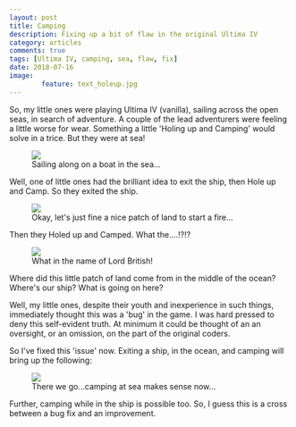 ```yaml
---
layout: post
title: Camping
description: Fixing up a bit of flaw in the original Ultima IV
category: articles
comments: true
tags: [Ultima IV, camping, sea, flaw, fix]
date: 2018-07-16
image: 
        feature: text_holeup.jpg
---
```


So, my little ones were playing Ultima IV (vanilla), sailing across the open seas, in search of adventure. A couple of the lead adventurers were feeling a little worse for wear. Something a little 'Holing up and Camping' would solve in a trice. But they were at sea!

<figure>
	<img class="ScrollRev" data-tilt src="/ultima-IV-trinity/images/sailing.jpg" />
	<figcaption>Sailing along on a boat in the sea...</figcaption>
</figure>

Well, one of little ones had the brilliant idea to exit the ship, then Hole up and Camp. So they exited the ship.

<figure>
	<img class="ScrollRev" data-tilt src="/ultima-IV-trinity/images/x-it_camp.jpg" />
	<figcaption>Okay, let's just fine a nice patch of land to start a fire...</figcaption>
</figure>

Then they Holed up and Camped. What the....!?!?

<figure>
	<img class="ScrollRev" data-tilt src="/ultima-IV-trinity/images/camp.jpg" />
	<figcaption>What in the name of Lord British!</figcaption>
</figure>

Where did this little patch of land come from in the middle of the ocean? Where's our ship? What is going on here?

Well, my little ones, despite their youth and inexperience in such things, immediately thought this was a 'bug' in the game. I was hard pressed to deny this self-evident truth. At minimum it could be thought of an an oversight, or an omission, on the part of the original coders.

So I've fixed this 'issue' now. Exiting a ship, in the ocean, and camping will bring up the following:

<figure>
	<img class="ScrollRev" data-tilt src="/ultima-IV-trinity/images/camp_sea.jpg" />
	<figcaption>There we go...camping at sea makes sense now...</figcaption>
</figure>

Further, camping while in the ship is possible too. So, I guess this is a cross between a bug fix and an improvement.



